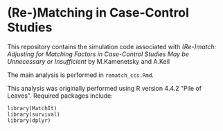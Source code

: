 # (Re-)Matching in Case-Control Studies

This repository contains the simulation code associated with *(Re-)match: Adjusting for Matching Factors in Case-Control Studies May be Unnecessary or Insufficient* by M.Kamenetsky and A.Keil

The main analysis is performed in `rematch_ccs.Rmd`.

This analysis was originally performed using R version 4.4.2 "Pile of Leaves". Required packages include:

```
library(MatchIt)
library(survival)
library(dplyr)
```

